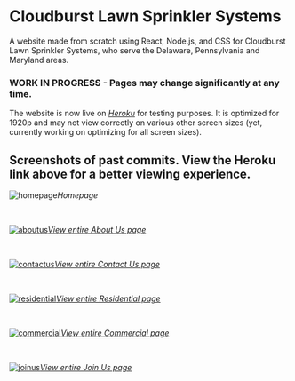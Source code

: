 # Cloudburst Lawn Sprinkler Systems
A website made from scratch using React, Node.js, and CSS for Cloudburst Lawn Sprinkler Systems, who serve the Delaware, Pennsylvania and Maryland areas.

### WORK IN PROGRESS - Pages may change significantly at any time.
The website is now live on [*Heroku*](https://cloudburstsprinklers.herokuapp.com/) for testing purposes. It is optimized for 1920p and may not view correctly on various other screen sizes (yet, currently working on optimizing for all screen sizes).
## Screenshots of past commits. View the Heroku link above for a better viewing experience.
![homepage](https://user-images.githubusercontent.com/69825805/195685556-8a3ea382-2931-406b-baae-8a8cd57d7d58.jpg)*Homepage*
&nbsp;

&nbsp;

[![aboutus](https://user-images.githubusercontent.com/69825805/195687457-d0a3c6c3-b2f2-4e6d-8a44-fe7bc410cc96.jpg)*View entire About Us page*](https://xd.adobe.com/view/212d2854-dbb4-4c21-9e3a-7340bbb86b46-747e/)
&nbsp;

&nbsp;

[![contactus](https://user-images.githubusercontent.com/69825805/195688112-d202635a-9d6f-499e-9981-a1d5fba843d7.jpg)*View entire Contact Us page*](https://xd.adobe.com/view/d7a01a02-b87a-4c3b-aa9f-7ba7f7d722b3-82f3/)
&nbsp;

&nbsp;

[![residential](https://user-images.githubusercontent.com/69825805/195688605-8c94378d-c98c-4436-a990-d861e115d910.jpg)*View entire Residential page*](https://xd.adobe.com/view/c0d0ae48-7d1a-466e-a13d-4cbcb029a6b5-9583/)
&nbsp;

&nbsp;

[![commercial](https://user-images.githubusercontent.com/69825805/195688759-9b49e3dc-95be-4ca2-b923-ee4552e994ad.jpg)*View entire Commercial page*](https://xd.adobe.com/view/6d9564d6-8999-473b-b6de-f4e39bffa90e-38c6/)
&nbsp;

&nbsp;

[![joinus](https://user-images.githubusercontent.com/69825805/195688918-b63e7b08-5a87-45c1-9b24-5b8fce523b98.jpg)*View entire Join Us page*](https://xd.adobe.com/view/3b8d32d9-698a-4b09-bc65-74ca5afee8b2-6ede/)
